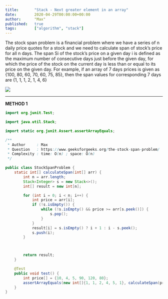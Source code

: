 ```yaml
---
title:       "Stack - Next greater element in an array"
date:        2020-04-29T00:00:00+00:00
author:      "Max"
published:   true
tags:        ["algorithm", "stack"]
---
```


The stock span problem is a financial problem where we have a series of n daily price quotes for a stock and we need to calculate span of stock’s price for all n days.
The span Si of the stock’s price on a given day i is defined as the maximum number of consecutive days just before the given day, for which the price of the stock on the current day is less than or equal to its price on the given day.
For example, if an array of 7 days prices is given as {100, 80, 60, 70, 60, 75, 85}, then the span values for corresponding 7 days are {1, 1, 1, 2, 1, 4, 6}

![](https://media.geeksforgeeks.org/wp-content/uploads/Stock_span.png)

---

**METHOD 1**

```java
import org.junit.Test;

import java.util.Stack;

import static org.junit.Assert.assertArrayEquals;

/**
 * Author     : Max
 * Question   : https://www.geeksforgeeks.org/the-stock-span-problem/
 * Complexity : time: O(n) ; space: O(n)
 */

public class StockSpanProblem {
    static int[] calculateSpan(int[] arr) {
        int n = arr.length;
        Stack<Integer> s = new Stack<>();
        int[] result = new int[n];

        for (int i = 0; i < n; i++) {
            int price = arr[i];
            if (!s.isEmpty()) {
                while (!s.isEmpty() && price >= arr[s.peek()]) {
                    s.pop();
                }
            }
            result[i] = s.isEmpty() ? i + 1 : i - s.peek();
            s.push(i);
        }



        return result;
    }

    @Test
    public void test() {
        int price[] = {10, 4, 5, 90, 120, 80};
        assertArrayEquals(new int[]{1, 1, 2, 4, 5, 1}, calculateSpan(price));
    }
}
```
